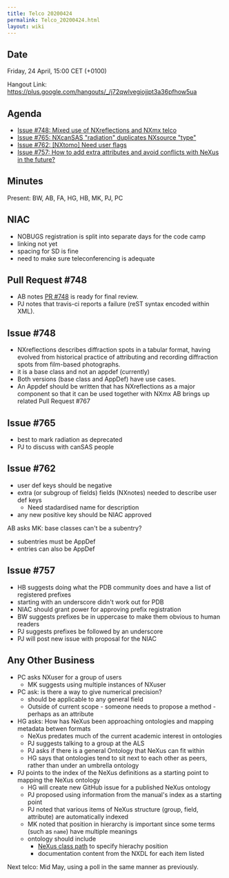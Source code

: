 ```yaml
---
title: Telco 20200424
permalink: Telco_20200424.html
layout: wiki
---
```


Date
----

Friday, 24 April, 15:00 CET (+0100)

<!-- end of autogeneration -->

Hangout Link:
<https://plus.google.com/hangouts/_/j72qwlvegiojjpt3a36pfhow5ua>

Agenda
------
   * [Issue #748: Mixed use of NXreflections and NXmx telco](https://github.com/nexusformat/definitions/issues/748)
   * [Issue #765: NXcanSAS "radiation" duplicates NXsource "type"](https://github.com/nexusformat/definitions/issues/765)
   * [Issue #762: [NXtomo] Need user flags](https://github.com/nexusformat/definitions/issues/762)
   * [Issue #757: How to add extra attributes and avoid conflicts with NeXus in the future?](https://github.com/nexusformat/definitions/issues/757)

Minutes
-------
Present: BW, AB, FA, HG, HB, MK, PJ, PC

NIAC
-----
   * NOBUGS registration is split into separate days for the code camp
   * linking not yet
   * spacing for SD is fine
   * need to make sure teleconferencing is adequate


Pull Request #748
-----------------
   * AB notes [PR #748](https://github.com/nexusformat/definitions/pull/767) is ready for final review.
   * PJ notes that travis-ci reports a failure (reST syntax encoded within XML).

Issue #748
----------
   * NXreflections describes diffraction spots in a tabular format, having evolved from historical practice of attributing and recording diffraction spots from film-based photographs.
   * it is a base class and not an appdef (currently)
   * Both versions (base class and AppDef) have use cases.
   * An Appdef should be written that has NXreflections as a major component so that it can be used together with NXmx
AB brings up related Pull Request #767

Issue #765
----------
   * best to mark radiation as deprecated
   * PJ to discuss with canSAS people
   
Issue #762
----------
   * user def keys should be negative
   * extra (or subgroup of fields) fields (NXnotes) needed to describe user def keys  
      * Need stadardised name for description
   * any new positive key should be NIAC approved
   
AB asks MK: base classes can't be a subentry?
   * subentries must be AppDef
   * entries can also be AppDef
   
Issue #757
----------
   * HB suggests doing what the PDB community does and have a list of registered prefixes
   * starting with an underscore didn't work out for PDB
   * NIAC should grant power for approving prefix registration
   * BW suggests prefixes be in uppercase to make them obvious to human readers
   * PJ suggests prefixes be followed by an underscore
   * PJ will post new issue with proposal for the NIAC


Any Other Business
---------------------

   * PC asks NXuser for a group of users
      * MK suggests using multiple instances of NXuser
   * PC ask: is there a way to give numerical precision?
      * should be applicable to any general field
      * Outside of current scope - someone needs to propose a method - perhaps as an attribute
   * HG asks: How has NeXus been approaching ontologies and mapping metadata betwen formats
      * NeXus predates much of the current academic interest in ontologies
      * PJ suggests talking to a group at the ALS
      * PJ asks if there is a general Ontology that NeXus can fit within
       * HG says that ontologies tend to sit next to each other as peers, rather than under an umbrella ontology
   * PJ points to the index of the NeXus definitions as a starting point to mapping the NeXus ontology
     * HG will create new GitHub issue for a published NeXus ontology
     * PJ proposed using information from the manual's index as a starting point
     * PJ noted that various items of NeXus structure (group, field, attribute) are automatically indexed
     * MK noted that position in hierarchy is important since some terms (such as `name`) have multiple meanings
     * ontology should include
       * [NeXus class path](https://manual.nexusformat.org/design.html#index-15) to specify hierachy position
       * documentation content from the NXDL for each item listed
    
 Next telco: Mid May, using a poll in the same manner as previously.
   
   
   
   
   




